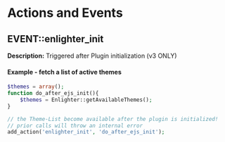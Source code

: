 Actions and Events
======================================================

EVENT::enlighter_init
------------------------------------------------------

**Description:** Triggered after Plugin initialization (v3 ONLY)

#### Example - fetch a list of active themes ####

```php
$themes = array();
function do_after_ejs_init(){
    $themes = Enlighter::getAvailableThemes();
}

// the Theme-List become available after the plugin is initialized!
// prior calls will throw an internal error
add_action('enlighter_init', 'do_after_ejs_init');
```